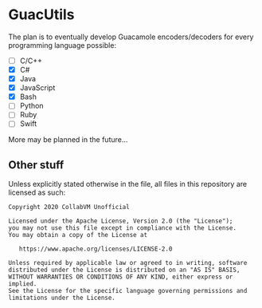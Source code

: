 # GuacUtils
The plan is to eventually develop Guacamole encoders/decoders for every programming language possible:
- [ ] C/C++
- [x] C#
- [x] Java
- [x] JavaScript
- [x] Bash
- [ ] Python
- [ ] Ruby
- [ ] Swift

More may be planned in the future...

## Other stuff

Unless explicitly stated otherwise in the file, all files in this repository are licensed as such:
```
Copyright 2020 CollabVM Unofficial

Licensed under the Apache License, Version 2.0 (the "License");
you may not use this file except in compliance with the License.
You may obtain a copy of the License at

   https://www.apache.org/licenses/LICENSE-2.0

Unless required by applicable law or agreed to in writing, software
distributed under the License is distributed on an "AS IS" BASIS,
WITHOUT WARRANTIES OR CONDITIONS OF ANY KIND, either express or implied.
See the License for the specific language governing permissions and
limitations under the License.
```
